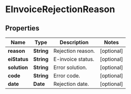 # EInvoiceRejectionReason

## Properties

Name | Type | Description | Notes
------------ | ------------- | ------------- | -------------
**reason** | **String** | Rejection reason. | [optional] 
**eiStatus** | **String** | E-invoice status. | [optional] 
**solution** | **String** | Error solution. | [optional] 
**code** | **String** | Error code. | [optional] 
**date** | **Date** | Rejection date. | [optional] 


